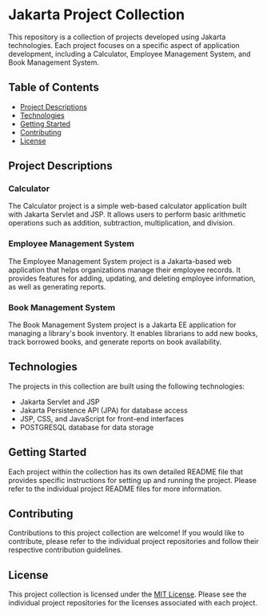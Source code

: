 # Jakarta Project Collection

This repository is a collection of projects developed using Jakarta technologies. Each project focuses on a specific aspect of application development, including a Calculator, Employee Management System, and Book Management System.

## Table of Contents

- [Project Descriptions](#project-descriptions)
- [Technologies](#technologies)
- [Getting Started](#getting-started)
- [Contributing](#contributing)
- [License](#license)

## Project Descriptions

### Calculator

The Calculator project is a simple web-based calculator application built with Jakarta Servlet and JSP. It allows users to perform basic arithmetic operations such as addition, subtraction, multiplication, and division.

### Employee Management System

The Employee Management System project is a Jakarta-based web application that helps organizations manage their employee records. It provides features for adding, updating, and deleting employee information, as well as generating reports.

### Book Management System

The Book Management System project is a Jakarta EE application for managing a library's book inventory. It enables librarians to add new books, track borrowed books, and generate reports on book availability.

## Technologies

The projects in this collection are built using the following technologies:

- Jakarta Servlet and JSP
- Jakarta Persistence API (JPA) for database access
- JSP, CSS, and JavaScript for front-end interfaces
- POSTGRESQL database for data storage

## Getting Started

Each project within the collection has its own detailed README file that provides specific instructions for setting up and running the project. Please refer to the individual project README files for more information.

## Contributing

Contributions to this project collection are welcome! If you would like to contribute, please refer to the individual project repositories and follow their respective contribution guidelines.

## License

This project collection is licensed under the [MIT License](LICENSE). Please see the individual project repositories for the licenses associated with each project.
